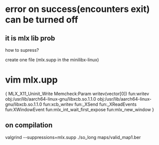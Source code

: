 # error on success(encounters exit) can be turned off

## it is mlx lib prob

how to supress?

create one file (mlx.supp in the minilibx-linux)

# vim mlx.upp
{
   MLX_X11_Uninit_Write
   Memcheck:Param
   writev(vector[0])
   fun:writev
   obj:/usr/lib/aarch64-linux-gnu/libxcb.so.1.1.0
   obj:/usr/lib/aarch64-linux-gnu/libxcb.so.1.1.0
   fun:xcb_writev
   fun:_XSend
   fun:_XReadEvents
   fun:XWindowEvent
   fun:mlx_int_wait_first_expose
   fun:mlx_new_window
}

## on compilation
valgrind --suppressions=mlx.supp ./so_long maps/valid_map1.ber